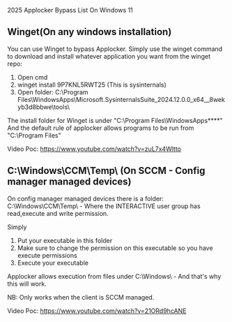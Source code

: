 2025 Applocker Bypass List On Windows 11



## Winget(On any windows installation)

You can use Winget to bypass Applocker.
Simply use the winget command to download and install whatever application you want from the winget repo:

1. Open cmd
2.  winget install  9P7KNL5RWT25 (This is sysinternals)
3. Open folder: C:\Program Files\WindowsApps\Microsoft.SysinternalsSuite_2024.12.0.0_x64__8wekyb3d8bbwe\tools\

The install folder for Winget is under "C:\Program Files\WindowsApps\****"
And the default rule of applocker allows programs to be run from "C:\Program Files\"

Video Poc: https://www.youtube.com/watch?v=zuL7x4Wltto

## C:\Windows\CCM\Temp\ (On SCCM - Config manager managed devices)

On config manager managed devices there is a folder: C:\Windows\CCM\Temp\ - Where the INTERACTIVE user group has read,execute and write permission.

Simply 

1. Put your executable in this folder
2. Make sure to change the permission on this executable so you have execute permissions
3. Execute your executable

Applocker allows execution from files under C:\Windows\ - And that's why this will work.

NB: Only works when the client is SCCM managed.

Video Poc: https://www.youtube.com/watch?v=21ORd9hcANE 


